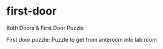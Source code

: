 # first-door
Both Doors &amp; First Door Puzzle

First door puzzle:
Puzzle to get from anteroom into lab room